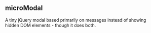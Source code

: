 ## microModal

A tiny jQuery modal based primarily on messages instead of showing hidden DOM elements - though it does both.
